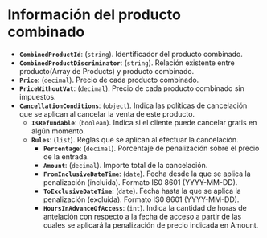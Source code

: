 ﻿# Información del producto combinado

- **`CombinedProductId`**: (`string`). Identificador del producto combinado.
- **`CombinedProductDiscriminator`**: (`string`). Relación existente entre producto(Array de Products) y producto
  combinado.
- **`Price`**: (`decimal`). Precio de cada producto combinado.
- **`PriceWithoutVat`**: (`decimal`). Precio de cada producto combinado sin impuestos.
- **`CancellationConditions`**: (`object`). Indica las políticas de cancelación que se aplican al cancelar la venta
  de este producto.
    - **`IsRefundable`**: (`boolean`). Indica si el cliente puede cancelar gratis en algún momento.
    - **`Rules`**: (`list`). Reglas que se aplican al efectuar la cancelación.
        - **`Percentage`**: (`decimal`). Porcentaje de penalización sobre el precio de la entrada.
        - **`Amount`**: (`decimal`). Importe total de la cancelación.
        - **`FromInclusiveDateTime`**: (`date`). Fecha desde la que se aplica la penalización (incluida). Formato IS0 8601 (YYYY-MM-DD).
        - **`ToExclusiveDateTime`**: (`date`). Fecha hasta la que se aplica la penalización (excluida). Formato IS0 8601 (YYYY-MM-DD).
        - **`HoursInAdvanceOfAccess`**: (`int`). Indica la cantidad de horas de antelación con respecto a la fecha de acceso a partir de las cuales se aplicará la penalización de precio indicada en Amount.
